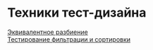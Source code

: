 # Техники тест-дизайна
[Эквивалентное разбиение](https://docs.google.com/spreadsheets/d/10SX6XF7d-AqMzNUqobEHzVjWjFJpN5tvOwzVkQXXxmc/edit?gid=0#gid=0)  
[Тестирование фильтрации и сортировки](https://docs.google.com/spreadsheets/d/1yHETVWtO4wdo8RpeCZmp_qOwCjOWRCtHlX5sDfotjEw/edit?gid=0#gid=0)
